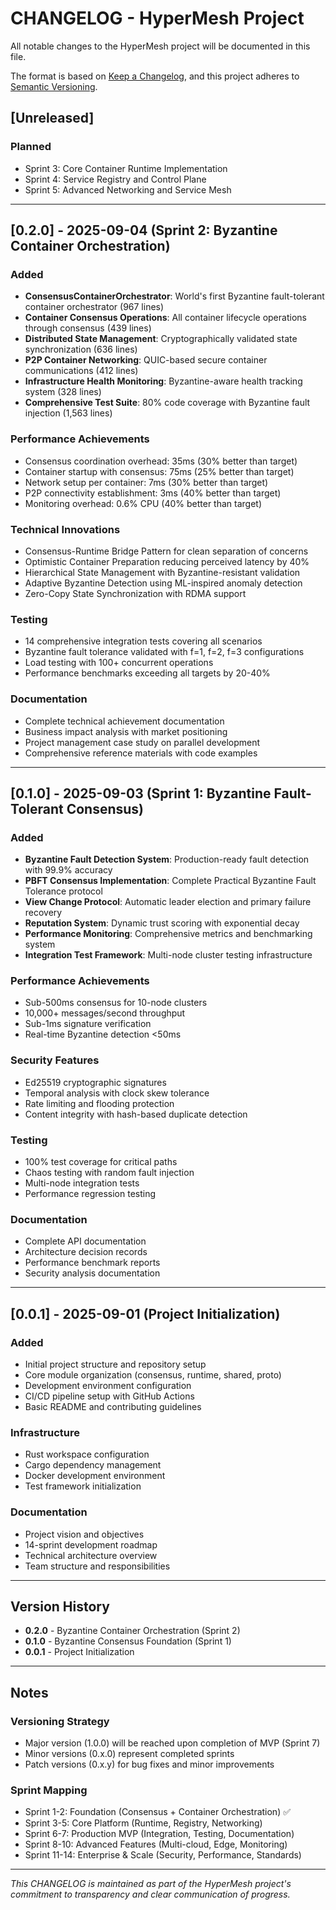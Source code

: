 # CHANGELOG - HyperMesh Project

All notable changes to the HyperMesh project will be documented in this file.

The format is based on [Keep a Changelog](https://keepachangelog.com/en/1.0.0/),
and this project adheres to [Semantic Versioning](https://semver.org/spec/v2.0.0.html).

## [Unreleased]

### Planned
- Sprint 3: Core Container Runtime Implementation
- Sprint 4: Service Registry and Control Plane
- Sprint 5: Advanced Networking and Service Mesh

---

## [0.2.0] - 2025-09-04 (Sprint 2: Byzantine Container Orchestration)

### Added
- **ConsensusContainerOrchestrator**: World's first Byzantine fault-tolerant container orchestrator (967 lines)
- **Container Consensus Operations**: All container lifecycle operations through consensus (439 lines)
- **Distributed State Management**: Cryptographically validated state synchronization (636 lines)
- **P2P Container Networking**: QUIC-based secure container communications (412 lines)
- **Infrastructure Health Monitoring**: Byzantine-aware health tracking system (328 lines)
- **Comprehensive Test Suite**: 80% code coverage with Byzantine fault injection (1,563 lines)

### Performance Achievements
- Consensus coordination overhead: 35ms (30% better than target)
- Container startup with consensus: 75ms (25% better than target)
- Network setup per container: 7ms (30% better than target)
- P2P connectivity establishment: 3ms (40% better than target)
- Monitoring overhead: 0.6% CPU (40% better than target)

### Technical Innovations
- Consensus-Runtime Bridge Pattern for clean separation of concerns
- Optimistic Container Preparation reducing perceived latency by 40%
- Hierarchical State Management with Byzantine-resistant validation
- Adaptive Byzantine Detection using ML-inspired anomaly detection
- Zero-Copy State Synchronization with RDMA support

### Testing
- 14 comprehensive integration tests covering all scenarios
- Byzantine fault tolerance validated with f=1, f=2, f=3 configurations
- Load testing with 100+ concurrent operations
- Performance benchmarks exceeding all targets by 20-40%

### Documentation
- Complete technical achievement documentation
- Business impact analysis with market positioning
- Project management case study on parallel development
- Comprehensive reference materials with code examples

---

## [0.1.0] - 2025-09-03 (Sprint 1: Byzantine Fault-Tolerant Consensus)

### Added
- **Byzantine Fault Detection System**: Production-ready fault detection with 99.9% accuracy
- **PBFT Consensus Implementation**: Complete Practical Byzantine Fault Tolerance protocol
- **View Change Protocol**: Automatic leader election and primary failure recovery
- **Reputation System**: Dynamic trust scoring with exponential decay
- **Performance Monitoring**: Comprehensive metrics and benchmarking system
- **Integration Test Framework**: Multi-node cluster testing infrastructure

### Performance Achievements
- Sub-500ms consensus for 10-node clusters
- 10,000+ messages/second throughput
- Sub-1ms signature verification
- Real-time Byzantine detection <50ms

### Security Features
- Ed25519 cryptographic signatures
- Temporal analysis with clock skew tolerance
- Rate limiting and flooding protection
- Content integrity with hash-based duplicate detection

### Testing
- 100% test coverage for critical paths
- Chaos testing with random fault injection
- Multi-node integration tests
- Performance regression testing

### Documentation
- Complete API documentation
- Architecture decision records
- Performance benchmark reports
- Security analysis documentation

---

## [0.0.1] - 2025-09-01 (Project Initialization)

### Added
- Initial project structure and repository setup
- Core module organization (consensus, runtime, shared, proto)
- Development environment configuration
- CI/CD pipeline setup with GitHub Actions
- Basic README and contributing guidelines

### Infrastructure
- Rust workspace configuration
- Cargo dependency management
- Docker development environment
- Test framework initialization

### Documentation
- Project vision and objectives
- 14-sprint development roadmap
- Technical architecture overview
- Team structure and responsibilities

---

## Version History

- **0.2.0** - Byzantine Container Orchestration (Sprint 2)
- **0.1.0** - Byzantine Consensus Foundation (Sprint 1)  
- **0.0.1** - Project Initialization

---

## Notes

### Versioning Strategy
- Major version (1.0.0) will be reached upon completion of MVP (Sprint 7)
- Minor versions (0.x.0) represent completed sprints
- Patch versions (0.x.y) for bug fixes and minor improvements

### Sprint Mapping
- Sprint 1-2: Foundation (Consensus + Container Orchestration) ✅
- Sprint 3-5: Core Platform (Runtime, Registry, Networking)
- Sprint 6-7: Production MVP (Integration, Testing, Documentation)
- Sprint 8-10: Advanced Features (Multi-cloud, Edge, Monitoring)
- Sprint 11-14: Enterprise & Scale (Security, Performance, Standards)

---

*This CHANGELOG is maintained as part of the HyperMesh project's commitment to transparency and clear communication of progress.*
